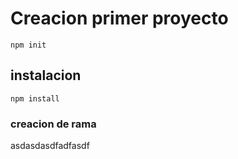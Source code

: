 # Creacion primer proyecto
    npm init

## instalacion
    npm install 

### creacion de rama 


    
asdasdasdfadfasdf